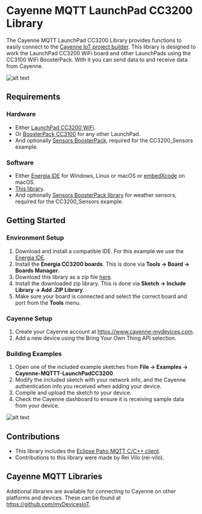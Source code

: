 # Cayenne MQTT LaunchPad CC3200 Library
The Cayenne MQTT LaunchPad CC3200 Library provides functions to easily connect to the [Cayenne IoT project builder](https://www.cayenne-mydevices.com). This library is designed to work the LaunchPad CC3200 WiFi board and other LaunchPads using the CC3100 WiFi BoosterPack. With it you can send data to and receive data from Cayenne.

![alt text](https://cdn-business2.discourse.org/uploads/mydevices/original/2X/c/cde6a60b89efd4d01163e1a2c5335b454cc948a6.jpg)

## Requirements
### Hardware
* Either [LaunchPad CC3200 WiFi](http://embeddedcomputing.weebly.com/launchpad-wifi-cc3200.html).
* Or [BoosterPack CC3100](http://embeddedcomputing.weebly.com/cc3100-wifi-launchpad.html) for any other LaunchPad.
* And optionally [Sensors BoosterPack](http://embeddedcomputing.weebly.com/sensors-boosterpack.html), required for the CC3200_Sensors example.

### Software
* Either [Energia IDE](http://energia.nu/download) for Windows, Linux or macOS or [embedXcode](http://embedxcode.weebly.com) on macOS.
* [This library](https://github.com/myDevicesIoT/Cayenne-MQTT-LaunchPadCC3200/archive/master.zip).
* And optionally [Sensors BoosterPack library](https://github.com/rei-vilo/SensorsWeather_Library) for weather sensors, required for the CC3200_Sensors example.

## Getting Started
### Environment Setup
1. Download and install a compatible IDE. For this example we use the [Energia IDE](http://energia.nu/download).
2. Install the **Energia CC3200 boards**. This is done via **Tools -> Board -> Boards Manager**.
3. Download this library as a zip file [here](https://github.com/myDevicesIoT/Cayenne-MQTT-LaunchPadCC3200/archive/master.zip).
4. Install the downloaded zip library. This is done via **Sketch -> Include Library -> Add .ZIP Library**.
5. Make sure your board is connected and select the correct board and port from the **Tools** menu.

### Cayenne Setup
1. Create your Cayenne account at https://www.cayenne-mydevices.com.
2. Add a new device using the Bring Your Own Thing API selection.

### Building Examples
1. Open one of the included example sketches from **File -> Examples -> Cayenne-MQTTT-LaunchPadCC3200**.
2. Modify the included sketch with your network info, and the Cayenne authentication info you received when adding your device.
3. Compile and upload the sketch to your device.
4. Check the Cayenne dashboard to ensure it is receiving sample data from your device.

![alt text](https://cdn-business2.discourse.org/uploads/mydevices/original/2X/b/b5eebfa7a8680b3c25969fc98a7ba391b9b6c624.png)

## Contributions
* This library includes the [Eclipse Paho MQTT C/C++ client](https://github.com/eclipse/paho.mqtt.embedded-c).
* Contributions to this library were made by Rei Vilo (rei-vilo).

## Cayenne MQTT Libraries
Additional libraries are available for connecting to Cayenne on other platforms and devices. These can be found at https://github.com/myDevicesIoT.
